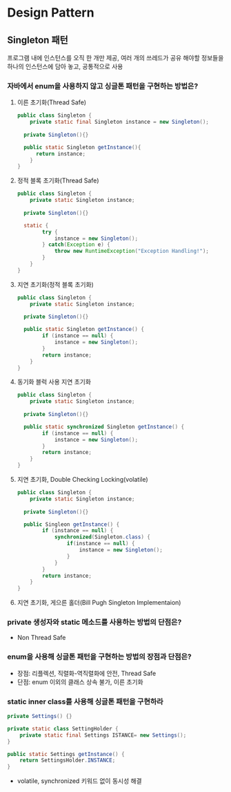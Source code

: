 # Design Pattern

## Singleton 패턴

프로그램 내에 인스턴스를 오직 한 개만 제공, 여러 개의 쓰레드가 공유 해야할 정보들을 하나의 인스턴스에 담아 놓고, 공통적으로 사용

### 자바에서 enum을 사용하지 않고 싱글톤 패턴을 구현하는 방법은?

1. 이른 초기화(Thread Safe)

    ```java
    public class Singleton {
    	private static final Singleton instance = new Singleton();
        
      private Singleton(){} 
    
      public static Singleton getInstance(){
          return instance;   
    	}
    }
    ```

2. 정적 블록 초기화(Thread Safe)

    ```java
    public class Singleton {
    	private static Singleton instance;
        
      private Singleton(){} 
    
      static {
    		try {
    			instance = new Singleton();
    		} catch(Exception e) {
    			throw new RuntimeException("Exception Handling!");
    		}
    	}
    }
    ```

3. 지연 초기화(정적 블록 초기화)

    ```java
    public class Singleton {
    	private static Singleton instance;
        
      private Singleton(){} 
    
      public static Singleton getInstance() {
    		if (instance == null) {
    			instance = new Singleton();
    		}
    		return instance; 
    	}
    }
    ```

4. 동기화 블럭 사용 지연 초기화

    ```java
    public class Singleton {
    	private static Singleton instance;
        
      private Singleton(){} 
    
      public static synchronized Singleton getInstance() {
    		if (instance == null) {
    			instance = new Singleton();
    		}
    		return instance; 
    	}
    }
    ```

5. 지연 초기화, Double Checking Locking(volatile)

    ```java
    public class Singleton {
    	private static Singleton instance;
        
      private Singleton(){} 
    
      public Singleon getInstance() {
    		if (instance == null) {
    			synchronized(Singleton.class) {
    				if(instance == null) {
    					instance = new Singleton();
    				}
    			}
    		}
    		return instance;
    	}
    }
    ```

6. 지연 초기화, 게으른 홀더(Bill Pugh Singleton Implementaion)

### private 생성자와 static 메소드를 사용하는 방법의 단점은?

- Non Thread Safe

### enum을 사용해 싱글톤 패턴을 구현하는 방법의 장점과 단점은?

- 장점: 리플렉션, 직렬화-역직렬화에 안전, Thread Safe
- 단점: enum 이외의 클래스 상속 불가, 이른 초기화

### static inner class를 사용해 싱글톤 패턴을 구현하라

```java
private Settings() {}

private static class SettingHolder {
	private static final Settings ISTANCE= new Settings();
}

public static Settings getInstance() {
	return SettingsHolder.INSTANCE;
}
```

- volatile, synchronized 키워드 없이 동시성 해결